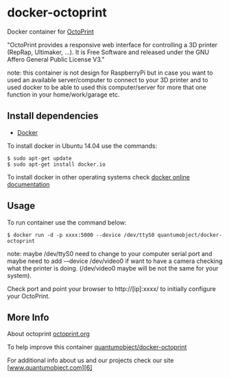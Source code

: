 # docker-octoprint

Docker container for [OctoPrint][3]

"OctoPrint provides a responsive web interface for controlling a 3D printer (RepRap, Ultimaker, ...). It is Free Software and released under the GNU Affero General Public License V3."

note: this container is not design for RaspberryPi but in case you want to used an available server/computer to connect to your 3D printer and to used docker to be able to used this computer/server for more that one function in your home/work/garage etc. 

## Install dependencies

  - [Docker][2]

To install docker in Ubuntu 14.04 use the commands:

    $ sudo apt-get update
    $ sudo apt-get install docker.io

 To install docker in other operating systems check [docker online documentation][4]

## Usage

To run container use the command below:

    $ docker run -d -p xxxx:5000 --device /dev/ttyS0 quantumobject/docker-octoprint

note: maybe /dev/ttyS0 need to change to your computer serial port and maybe need to add -–device /dev/video0 if want to have a camera checking what the printer is doing. (/dev/video0 maybe will be not the same for your system).

Check port and point your browser to http://[ip]:xxxx/  to initially configure your OctoPrint.

## More Info

About octoprint [octoprint.org][1]

To help improve this container [quantumobject/docker-octoprint][5]

For additional info about us and our projects check our site [www.quantumobject.com][6]

[1]:http://octoprint.org/
[2]:https://www.docker.com
[3]:https://github.com/foosel/OctoPrint
[4]:http://docs.docker.com
[5]:https://github.com/QuantumObject/docker-octoprint
[6]:http://www.quantumobject.com/

